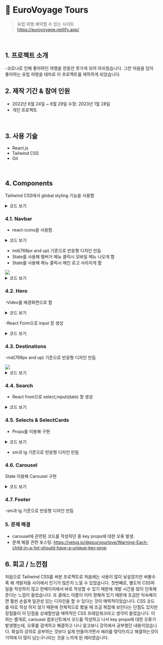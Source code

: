 # :pushpin: EuroVoyage Tours
>유럽 여행 예약할 수 있는 사이트  
>https://eurovoyage.netlify.app/  

</br>

## 1. 프로젝트 소개
  -코로나로 인해 좋아하던 여행을 한동안 못가게 되어 아쉬웠습니다. 그런 마음을 담아 좋아하는 유럽    여행을 테마로 이 프로젝트를 제작하게 되었습니다.
  
## 2. 제작 기간 & 참여 인원
- 2022년 6월 24일 ~ 6월 29일 수정: 2023년 1월 28일
- 개인 프로젝트

</br>

## 3. 사용 기술

  - React.js 
  - Tailwind CSS
  - Git

</br>

## 4. Components

Tailiwind CSS에서 global styling 기능을 사용함

<details>
<summary>코드 보기</summary>
<div markdown="1">

``` css

//making a global style variable
:root {
  --primary-dark: #5651e5;
  --primary-light: #709dff;
}

.icon {
  color: var(--primary-dark);
}
  
@layer base {
  body {
    @apply font-[Stoke];
  }
  li {
    @apply p-4;
  }

  h1 {
    @apply text-3xl md:text-4xl font-bold;
  }

  h2 {
    @apply text-3xl font-bold;
  }
  h3 {
    @apply text-xl font-bold;
  }
  button {
    @apply p-3 border bg-gradient-to-r from-[var(--primary-dark)] to-[var(--primary-light)] text-white rounded-md;
  }
  .icon {
    @apply text-2xl cursor-pointer;
  }
}
```

</div>
</details>


### 4.1. Navbar

- react-icons을 사용함.
<details>
<summary>코드 보기</summary>
<div markdown="1">

``` 
  <div className="hidden md:flex">
        <BiSearch className="mr-2" size={20} />
        <BsPerson size={20} />
  </div>  

```
</div>
</details>


- md(768px and up) 기준으로 반응형 디자인 만듬
- State를 사용해 햄버거 메뉴 클릭시 모바일 메뉴 나오게 함
- State를 사용해 메뉴 클릭시 메인 로고 사라지게 함
<img src="https://user-images.githubusercontent.com/90593162/226845330-5df8ddf6-6d95-4763-a429-2f29592fd6da.gif">

<details>
<summary>코드 보기</summary>
<div markdown="1">

``` 
  const [nav, setNav] = useState(false);
  const [logo, setLogo] = useState(false);
  const handleNav = () => {
    setNav(!nav);
    setLogo(!logo);
  };

.
.
.

      <div onClick={handleNav} className="md:hidden z-10">
        {nav ? (
          <AiOutlineClose className="text-black" size={20} />
        ) : (
          <HiOutlineMenuAlt4 size={20} />
        )}
      </div>

      {/* Mobile menu dropdown */}
      <div
        onClick={handleNav}
        className={
          nav
            ? "absolute text-black left-0 top-0 w-full bg-gray-100/90 px-4 py-7 flex flex-col"
            : "absolute left-[-100%] top-0 w-full bg-gray-100/90 px-4 py-7 flex flex-col"
        }
      >
        <ul>
          <h1>EUROPE</h1>
          <li className="border-b">Why us?</li>
          <li className="border-b">Book</li>
          <li className="border-b">Destination</li>
          <div className="flex flex-col">
            <button className="my-6">Search</button>
            <button>Account</button>
          </div>
          <div className="flex justify-between my-6">
            <FaFacebook className="icon" />
            <FaTwitter className="icon" />
            <FaYoutube className="icon" />
            <FaPinterest className="icon" />
            <FaInstagram className="icon" />
          </div>
        </ul>
      </div>

```
</div>
</details>

### 4.2. Hero

-Video를 배경화면으로 함
<details>
<summary>코드 보기</summary>
<div markdown="1">

``` 
    <video
        className="w-full h-full object-cover"
        src={london}
        autoPlay
        loop
        muted
      />
```
</div>
</details>

-React Form으로 input 창 생성

<details>
<summary>코드 보기</summary>
<div markdown="1">

``` 
        <form className="flex justify-between items-center max-w-[700px] mx-auto w-full border p-1 rounded-md text-black bg-gray-100/90 mt-3">
          <div>
            <input
              className="bg-transparent w-[300px] sm:w-[400px] font-[Stoke] focus:outline-none pl-4 "
              type="text"
              placeholder="Search Destination"
            />
          </div>
          <div>
            <button>
              <AiOutlineSearch
                size={20}
                className="icon"
                style={{ color: "#ffffff" }}
              />
            </button>
          </div>
        </form>

```
</div>
</details>

### 4.3. Destinations

-md(768px and up) 기준으로 반응형 디자인 만듬

<img src="https://user-images.githubusercontent.com/90593162/227235181-faa1f222-599a-45a3-90c4-4da6ef8bf0b6.gif">


<details>
<summary>코드 보기</summary>
<div markdown="1">

``` 
      <div className="grid grid-rows-none md:grid-cols-5 py-4 gap-2 md:gap-4">
        <img
          className="w-full h-full object-cover col-span-2 md:col-span-3 row-span-2"
          src={europe5}
          alt="/"
        />
        <img className="w-full h-full object-cover" src={europe1} alt="/" />
        <img className="w-full h-full object-cover" src={europe2} alt="/" />
        <img className="w-full h-full object-cover" src={europe3} alt="/" />
        <img className="w-full h-full object-cover" src={europe4} alt="/" />
      </div>

```
</div>
</details>

### 4.4. Search
- React from으로 select,input(date) 창 생성

<details>
<summary>코드 보기</summary>
<div markdown="1">

``` 
        <form className="w-full">
          <div className="flex flex-col my-2">
            <label>Destination</label>
            <select className="border rounded-md p-2">
              <option>London</option>
              <option>Paris</option>
              <option>Porto</option>
              <option>Madrid</option>
              <option>Helsinki</option>
            </select>
          </div>
          <div className="flex flex-col my-4">
            <label>Check-in</label>
            <input className="border rounded-md p-2" type="date" />
          </div>
          <div className="flex flex-col my-2">
            <label>Check-Out</label>
            <input className="border rounded-md p-2" type="date" />
          </div>
          <button className="w-full my-4">Rates & Availabities</button>
        </form>

```
</div>
</details>

### 4.5. Selects & SelectCards

- Props를 이용해 구현

<details>
<summary>코드 보기</summary>
<div markdown="1">

``` 
const SelectsCard = (props) => {
  return (
    <div className="relative">
      <img className="w-full h-full object-cover" src={props.bg} alt="/" />
      <div className="bg-gray-900/30 absolute top-0 left-0 w-full h-full">
        <p className="left-4 bottom-4 text-2xl font-bold text-white absolute">
          {props.text}
        </p>
      </div>
    </div>
  );
};

```
</div>
</details>

- sm과 lg 기준으로 반응형 디자인 만듬

### 4.6. Carousel

State 이용해 Carousel 구현

<details>
<summary>코드 보기</summary>
<div markdown="1">

``` 
  const Carousel = () => {
  const [slide, setSlide] = useState(0);
  const length = sliderData.length;

  const nextSlide = () => {
    setSlide(slide === length - 1 ? 0 : slide + 1);
  };
  const prevSlide = () => {
    setSlide(slide === 0 ? length - 1 : slide - 1);
  };

  return (
    <div className="max-w-[1240px] mx-auto px-4 py-16 relative flex justify-center items-center">
      <BsArrowLeftSquareFill
        onClick={prevSlide}
        className="absolute top-[50%] text-3xl text-white cursor-pointer left-8 "
      />
      <BsArrowRightSquareFill
        onClick={nextSlide}
        className="absolute top-[50%] text-3xl text-white cursor-pointer right-8"
      />

      {sliderData.map((item, index) => (
        //To show one at a time
        <div
          key={item.id}
          className={index === slide ? "opacity-100" : "opacity-0"}
        >
          {index === slide && (
            <img
              className="w-full rounded-md transition-all"
              src={item.url}
              alt="/"
            />
          )}
        </div>
      ))}
    </div>
  );
};


```
</div>
</details>

### 4.7. Footer

-sm과 lg 기준으로 반응형 디자인 만듬


### 5. 문제 해결
- carousel에 관련된 코드를 작성하던 중 key props에 대한 오류 발생. 
- 문제 해결 관련 포스팅: https://velog.io/@pouryourlove/Warning-Each-child-in-a-list-should-have-a-unique-key-prop

## 6. 회고 / 느낀점
처음으로 Tailiwind CSS를 써본 프로젝트로 처음에는 사용이 많이 낯설었지만 써볼수록 왜 개발자들 사이에서 인기가 많은지 느낄 수 있었습니다. 첫번째로, 별도의 CSS파일을 작성하지 않고 한페이지에서 바로 작성할 수 있기 때문에 개발 시간을 많이 단축해 준다는 느낌이 들었습니다. 또 클래스 이름이 이미 정해져 있기 때문에 조금만 익숙해지면 훨씬 손쉽게 일관성 있는 디자인을 할 수 있다는 것이 매력적이었습니다. CSS 코드를 따로 작성 하지 않기 때문에 전체적으로 봤을 때 조금 복잡해 보인다는 단점도 있지만 장점들이 이 단점을 상쇄할만큼 매력적인 CSS 프레임워크라고 생각이 들었습니다. 이와는 별개로, carousel 컴포넌트에서 코드를 작성하고 나서 key props에 대한 오류가 발생했는데, 오류를 검색하고 해결하고 나니 알고보니 강의에서 공부했던 내용이었습니다. 확실히 강의로 공부하는 것보다 실제 만들어가면서 에러를 맞닥뜨리고 해결하는것이 기억에 더 많이 남는구나라는 것을 느끼게 된 에러였습니다.  
